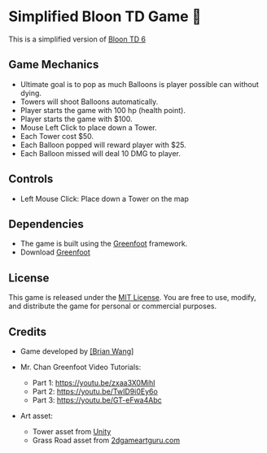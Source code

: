# Simplified Bloon TD Game 🎈

This is a simplified version of [Bloon TD 6](https://ninjakiwi.com/Games/Mobile/Bloons-TD-6.html)

## Game Mechanics

- Ultimate goal is to pop as much Balloons is player possible can without dying.
- Towers will shoot Balloons automatically.
- Player starts the game with 100 hp (health point).
- Player starts the game with $100.
- Mouse Left Click to place down a Tower.
- Each Tower cost $50.
- Each Balloon popped will reward player with $25.
- Each Balloon missed will deal 10 DMG to player.


## Controls

- Left Mouse Click: Place down a Tower on the map

## Dependencies

- The game is built using the [Greenfoot](https://www.greenfoot.org/door) framework.
- Download [Greenfoot](https://www.greenfoot.org/download)

## License

This game is released under the [MIT License](https://github.com/yrdsb-peths/final-greenfoot-project-Peaperfish/blob/main/MIT%20License.md). You are free to use, modify, and distribute the game for personal or commercial purposes.

## Credits

- Game developed by [[Brian Wang]](https://github.com/Peaperfish)
- Mr. Chan Greenfoot Video Tutorials: 
  - Part 1: https://youtu.be/zxaa3X0MihI
  - Part 2: https://youtu.be/TwID9i0Ey6o
  - Part 3: https://youtu.be/GT-eFwa4Abc
 
- Art asset:
  - Tower  asset from [Unity](https://assetstore.unity.com/packages/2d/environments/isometric-tower-defense-pack-183472)
  - Grass Road asset from [2dgameartguru.com](https://2dgameartguru.com/creating-seamless-2d-grass-tiles-in-vectors-using-inkscape/)




